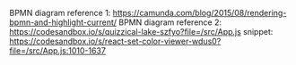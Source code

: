 BPMN diagram reference 1: https://camunda.com/blog/2015/08/rendering-bpmn-and-highlight-current/
BPMN diagram reference 2: https://codesandbox.io/s/quizzical-lake-szfyo?file=/src/App.js
snippet: https://codesandbox.io/s/react-set-color-viewer-wdus0?file=/src/App.js:1010-1637


